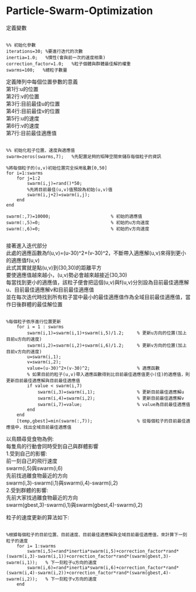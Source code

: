Particle-Swarm-Optimization
=============================
定義變數

<pre><code>
%% 初始化參數
iterations=30; %要進行迭代的次數
inertia=1.0;   %慣性(會與前一次的速度相乘)
correction_factor=1.0;   %粒子個體與群體最佳解的權重
swarms=100;   %總粒子數量
</pre></code>

定義陣列中每個位置參數的意義<br/>
第1行:u的位置<br/>
第2行:v的位置<br/>
第3行:目前最佳u的位置<br/>
第4行:目前最佳v的位置<br/>
第5行:u的速度<br/>
第6行:v的速度<br/>
第7行:目前最佳適應值<br/>

<pre><code>
%% 初始化粒子位置、速度與適應值
swarm=zeros(swarms,7);   %先配置足夠的矩陣空間來儲存每個粒子的資訊

%將每個粒子的(u,v)初始位置完全採用亂數[0,50]
for i=1:swarms
    for j=1:2
        swarm(i,j)=rand()*50;
        %先將目前最佳(u,v)值預設為初始(u,v)值
        swarm(i,j+2)=swarm(i,j);
    end
end

swarm(:,7)=10000;                       % 初始的適應值
swarm(:,5)=0;                           % 初始的u方向速度
swarm(:,6)=0;                           % 初始的v方向速度

</pre></code>

接著進入迭代部分<br/>
此處的適應函數為f(u,v)=(u-30)^2+(v-30)^2，不斷帶入適應解(u,v)來得到更小的適應值f(u,v) <br/>
此式其實就是點(u,v)到(30,30)的距離平方<br/>
要使適應值越來越小，(u,v)勢必會越來越接近(30,30) <br/>
每當找到更小的適應值，該粒子便會把這個(u,v)與f(u,v)分別設為目前最佳適應解u、目前最佳適應解v和目前最佳適應值<br/>
並在每次迭代時找到所有粒子當中最小的最佳適應值作為全域目前最佳適應值，當作日後群體的最佳解位置<br/>


<pre><code>
%每個粒子依序進行位置更新
    for i = 1 : swarms
        swarm(i,1)=swarm(i,1)+swarm(i,5)/1.2;     % 更新u方向的位置(加上目前u方向的速度)
        swarm(i,2)=swarm(i,2)+swarm(i,6)/1.2;     % 更新v方向的位置(加上目前v方向的速度)
        u=swarm(i,1);
        v=swarm(i,2);
        value=(u-30)^2+(v-30)^2;                  % 適應函數
        % 如果目前的粒子(u,v)帶入適應函數得到比目前最佳適應值更小(佳)的適應值，則更新目前最佳適應解與目前最佳適應值
        if value < swarm(i,7)                     
            swarm(i,3)=swarm(i,1);                % 更新目前最佳適應解u
            swarm(i,4)=swarm(i,2);                % 更新目前最佳適應解v
            swarm(i,7)=value;                     % value為目前最佳適應值
        end
    end
    [temp,gbest]=min(swarm(:,7));                 % 從每個粒子的目前最佳適應值中，找出全域目前最佳適應值
</pre></code>



以鳥類尋覓食物為例:<br/>
每隻鳥的行動會同時受到自己與群體影響<br/>
1.受到自己的影響:<br/>
前一刻自己的飛行速度<br/>
swarm(i,5)與swarm(i,6) <br/>
先前找過離食物最近的方向<br/>
swarm(i,3)-swarm(i,1)與swarm(i,4)-swarm(i,2) <br/>
2.受到群體的影響:<br/>
先前大家找過離食物最近的方向<br/>
swarm(gbest,3)-swarm(i,1)與swarm(gbest,4)-swarm(i,2) <br/>

粒子的速度更新的算法如下:
<pre><code>
%根據每個粒子的目前位置、目前速度、目前最佳適應解與全域目前最佳適應值，來計算下一刻粒子的速度
    for i= 1:swarms
        swarm(i,5)=rand*inertia*swarm(i,5)+correction_factor*rand*(swarm(i,3)-swarm(i,1))+correction_factor*rand*(swarm(gbest,3)-swarm(i,1));   % 下一刻粒子u方向的速度
        swarm(i,6)=rand*inertia*swarm(i,6)+correction_factor*rand*(swarm(i,4)-swarm(i,2))+correction_factor*rand*(swarm(gbest,4)-swarm(i,2));   % 下一刻粒子v方向的速度
    end
</pre></code>
